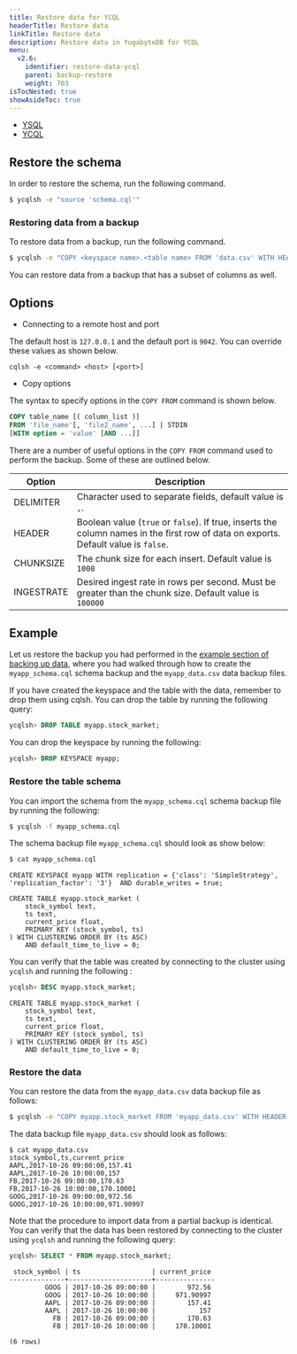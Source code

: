 ```yaml
---
title: Restore data for YCQL
headerTitle: Restore data
linkTitle: Restore data
description: Restore data in YugabyteDB for YCQL
menu:
  v2.6:
    identifier: restore-data-ycql
    parent: backup-restore
    weight: 703
isTocNested: true
showAsideToc: true
---
```


<ul class="nav nav-tabs-alt nav-tabs-yb">
  <li >
    <a href="/latest/manage/backup-restore/restore-data" class="nav-link active">
      <i class="icon-postgres" aria-hidden="true"></i>
      YSQL
    </a>
  </li>
  <li >
    <a href="/latest/manage/backup-restore/restore-data-ycql" class="nav-link active">
      <i class="icon-cassandra" aria-hidden="true"></i>
      YCQL
    </a>
  </li>
</ul>

## Restore the schema

In order to restore the schema, run the following command.

```sh
$ ycqlsh -e "source 'schema.cql'"
```

### Restoring data from a backup

To restore data from a backup, run the following command.

```sh
$ ycqlsh -e "COPY <keyspace name>.<table name> FROM 'data.csv' WITH HEADER = TRUE ;"
```

You can restore data from a backup that has a subset of columns as well.

## Options

- Connecting to a remote host and port

The default host is `127.0.0.1` and the default port is `9042`. You can override these values as shown below.

```
cqlsh -e <command> <host> [<port>]
```

- Copy options

The syntax to specify options in the `COPY FROM` command is shown below.

```sql
COPY table_name [( column_list )]
FROM 'file_name'[, 'file2_name', ...] | STDIN
[WITH option = 'value' [AND ...]]
```

There are a number of useful options in the `COPY FROM` command used to perform the backup. Some of these are outlined below.

| Option  | Description |
| --------------- | ---------------- |
| DELIMITER | Character used to separate fields, default value is `,`.  |
| HEADER    | Boolean value (`true` or `false`). If true, inserts the column names in the first row of data on exports. Default value is `false`. |
| CHUNKSIZE | The chunk size for each insert. Default value is `1000` |
| INGESTRATE | Desired ingest rate in rows per second. Must be greater than the chunk size. Default value is `100000` |

## Example

Let us restore the backup you had performed in the [example section of backing up data](/manage/backup-restore/backing-up-data/#example), 
where you had walked through how to create the `myapp_schema.cql` schema backup and the `myapp_data.csv` data backup files. 

If you have created the keyspace and the table with the data, remember to drop them using cqlsh. You can drop the table by running the following query:

```sql
ycqlsh> DROP TABLE myapp.stock_market;
```

You can drop the keyspace by running the following:

```sql
ycqlsh> DROP KEYSPACE myapp;
```


### Restore the table schema

You can import the schema from the `myapp_schema.cql` schema backup file by running the following:

```sh
$ ycqlsh -f myapp_schema.cql
```

The schema backup file `myapp_schema.cql` should look as show below:

```sh
$ cat myapp_schema.cql
```

```
CREATE KEYSPACE myapp WITH replication = {'class': 'SimpleStrategy', 'replication_factor': '3'}  AND durable_writes = true;

CREATE TABLE myapp.stock_market (
    stock_symbol text,
    ts text,
    current_price float,
    PRIMARY KEY (stock_symbol, ts)
) WITH CLUSTERING ORDER BY (ts ASC)
    AND default_time_to_live = 0;
```

You can verify that the table was created by connecting to the cluster using `ycqlsh` and running the following :

```sql
ycqlsh> DESC myapp.stock_market;
```

```
CREATE TABLE myapp.stock_market (
    stock_symbol text,
    ts text,
    current_price float,
    PRIMARY KEY (stock_symbol, ts)
) WITH CLUSTERING ORDER BY (ts ASC)
    AND default_time_to_live = 0;
```

### Restore the data

You can restore the data from the `myapp_data.csv` data backup file as follows:

```sh
$ ycqlsh -e "COPY myapp.stock_market FROM 'myapp_data.csv' WITH HEADER = TRUE ;"
```

The data backup file `myapp_data.csv` should look as follows:

```
$ cat myapp_data.csv
stock_symbol,ts,current_price
AAPL,2017-10-26 09:00:00,157.41
AAPL,2017-10-26 10:00:00,157
FB,2017-10-26 09:00:00,170.63
FB,2017-10-26 10:00:00,170.10001
GOOG,2017-10-26 09:00:00,972.56
GOOG,2017-10-26 10:00:00,971.90997
```

Note that the procedure to import data from a partial backup is identical. You can verify that the data has been restored by connecting 
to the cluster using `ycqlsh` and running the following query:

```sql
ycqlsh> SELECT * FROM myapp.stock_market;
```

```
 stock_symbol | ts                  | current_price
--------------+---------------------+---------------
         GOOG | 2017-10-26 09:00:00 |        972.56
         GOOG | 2017-10-26 10:00:00 |     971.90997
         AAPL | 2017-10-26 09:00:00 |        157.41
         AAPL | 2017-10-26 10:00:00 |           157
           FB | 2017-10-26 09:00:00 |        170.63
           FB | 2017-10-26 10:00:00 |     170.10001

(6 rows)
```
